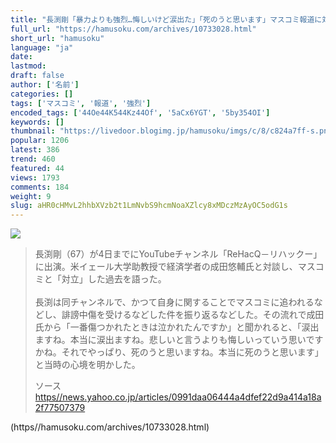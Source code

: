 ```yaml
---
title: "長渕剛「暴力よりも強烈…悔しいけど涙出た」「死のうと思います」マスコミ報道に対し"
full_url: "https://hamusoku.com/archives/10733028.html"
short_url: "hamusoku"
language: "ja"
date: 
lastmod: 
draft: false
author: ['名前']
categories: []
tags: ['マスコミ', '報道', '強烈']
encoded_tags: ['44Oe44K544Kz44Of', '5aCx6YGT', '5by354OI']
keywords: []
thumbnail: "https://livedoor.blogimg.jp/hamusoku/imgs/c/8/c824a7ff-s.png"
popular: 1206
latest: 386
trend: 460
featured: 44
views: 1793
comments: 184
weight: 9
slug: aHR0cHMvL2hhbXVzb2t1LmNvbS9hcmNoaXZlcy8xMDczMzAyOC5odG1s
---
```


![](https://livedoor.blogimg.jp/hamusoku/imgs/c/8/c824a7ff-s.png)

<blockquote><p></p><p> 長渕剛（67）が4日までにYouTubeチャンネル「ReHacQ－リハックー」に出演。米イェール大学助教授で経済学者の成田悠輔氏と対談し、マスコミと「対立」した過去を語った。<br> <br> 長渕は同チャンネルで、かつて自身に関することでマスコミに追われるなどし、誹謗中傷を受けるなどした件を振り返るなどした。その流れで成田氏から「一番傷つかれたときは泣かれたんですか」と聞かれると、「涙出ますね。本当に涙出ますね。悲しいと言うよりも悔しいっていう思いですかね。それでやっぱり、死のうと思いますね。本当に死のうと思います」と当時の心境を明かした。<br></p>ソース <a href='https//news.yahoo.co.jp/articles/0991daa06444a4dfef22d9a414a18a2f77507379' target='blank'>https//news.yahoo.co.jp/articles/0991daa06444a4dfef22d9a414a18a2f77507379</a></blockquote>

(https//hamusoku.com/archives/10733028.html)
